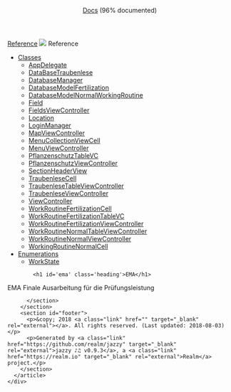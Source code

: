


<!DOCTYPE html>
<html lang="en">
  <head>
    <title>  Reference</title>
    <link rel="stylesheet" type="text/css" href="css/jazzy.css" />
    <link rel="stylesheet" type="text/css" href="css/highlight.css" />
    <meta charset='utf-8'>
    <script src="js/jquery.min.js" defer></script>
    <script src="js/jazzy.js" defer></script>
    
  </head>
  <body>
    <a title="  Reference"></a>
    <header>
      <div class="content-wrapper">
        <p><a href="index.html"> Docs</a> (96% documented)</p>
      </div>
    </header>
    <div class="content-wrapper">
      <p id="breadcrumbs">
        <a href="index.html"> Reference</a>
        <img id="carat" src="img/carat.png" />
          Reference
      </p>
    </div>
    <div class="content-wrapper">
      <nav class="sidebar">
        <ul class="nav-groups">
          <li class="nav-group-name">
            <a href="Classes.html">Classes</a>
            <ul class="nav-group-tasks">
              <li class="nav-group-task">
                <a href="Classes/AppDelegate.html">AppDelegate</a>
              </li>
              <li class="nav-group-task">
                <a href="Classes/DataBaseTraubenlese.html">DataBaseTraubenlese</a>
              </li>
              <li class="nav-group-task">
                <a href="Classes/DatabaseManager.html">DatabaseManager</a>
              </li>
              <li class="nav-group-task">
                <a href="Classes/DatabaseModelFertilization.html">DatabaseModelFertilization</a>
              </li>
              <li class="nav-group-task">
                <a href="Classes/DatabaseModelNormalWorkingRoutine.html">DatabaseModelNormalWorkingRoutine</a>
              </li>
              <li class="nav-group-task">
                <a href="Classes/Field.html">Field</a>
              </li>
              <li class="nav-group-task">
                <a href="Classes/FieldsViewController.html">FieldsViewController</a>
              </li>
              <li class="nav-group-task">
                <a href="Classes/Location.html">Location</a>
              </li>
              <li class="nav-group-task">
                <a href="Classes/LoginManager.html">LoginManager</a>
              </li>
              <li class="nav-group-task">
                <a href="Classes/MapViewController.html">MapViewController</a>
              </li>
              <li class="nav-group-task">
                <a href="Classes/MenuCollectionViewCell.html">MenuCollectionViewCell</a>
              </li>
              <li class="nav-group-task">
                <a href="Classes/MenuViewController.html">MenuViewController</a>
              </li>
              <li class="nav-group-task">
                <a href="Classes/PflanzenschutzTableVC.html">PflanzenschutzTableVC</a>
              </li>
              <li class="nav-group-task">
                <a href="Classes/PflanzenschutzViewController.html">PflanzenschutzViewController</a>
              </li>
              <li class="nav-group-task">
                <a href="Classes/SectionHeaderView.html">SectionHeaderView</a>
              </li>
              <li class="nav-group-task">
                <a href="Classes/TraubenleseCell.html">TraubenleseCell</a>
              </li>
              <li class="nav-group-task">
                <a href="Classes/TraubenleseTableViewController.html">TraubenleseTableViewController</a>
              </li>
              <li class="nav-group-task">
                <a href="Classes/TraubenleseViewController.html">TraubenleseViewController</a>
              </li>
              <li class="nav-group-task">
                <a href="Classes/ViewController.html">ViewController</a>
              </li>
              <li class="nav-group-task">
                <a href="Classes/WorkRoutineFertilizationCell.html">WorkRoutineFertilizationCell</a>
              </li>
              <li class="nav-group-task">
                <a href="Classes/WorkRoutineFertilizationTableVC.html">WorkRoutineFertilizationTableVC</a>
              </li>
              <li class="nav-group-task">
                <a href="Classes/WorkRoutineFertilizationViewController.html">WorkRoutineFertilizationViewController</a>
              </li>
              <li class="nav-group-task">
                <a href="Classes/WorkRoutineNormalTableViewController.html">WorkRoutineNormalTableViewController</a>
              </li>
              <li class="nav-group-task">
                <a href="Classes/WorkRoutineNormalViewController.html">WorkRoutineNormalViewController</a>
              </li>
              <li class="nav-group-task">
                <a href="Classes/WorkingRoutineNormalCell.html">WorkingRoutineNormalCell</a>
              </li>
            </ul>
          </li>
          <li class="nav-group-name">
            <a href="Enums.html">Enumerations</a>
            <ul class="nav-group-tasks">
              <li class="nav-group-task">
                <a href="Enums/WorkState.html">WorkState</a>
              </li>
            </ul>
          </li>
        </ul>
      </nav>
      <article class="main-content">
        <section>
          <section class="section">
            
            <h1 id='ema' class='heading'>EMA</h1>

<p>EMA Finale Ausarbeitung für die Prüfungsleistung</p>

          </section>
        </section>
        <section id="footer">
          <p>&copy; 2018 <a class="link" href="" target="_blank" rel="external"></a>. All rights reserved. (Last updated: 2018-08-03)</p>
          <p>Generated by <a class="link" href="https://github.com/realm/jazzy" target="_blank" rel="external">jazzy ♪♫ v0.9.3</a>, a <a class="link" href="https://realm.io" target="_blank" rel="external">Realm</a> project.</p>
        </section>
      </article>
    </div>
  </body>
</div>
</html>

